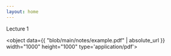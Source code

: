 ```yaml
---
layout: home
---
```

Lecture 1

<object data={{ "blob/main/notes/example.pdf" | absolute_url }} width="1000" height="1000" type='application/pdf'></object>